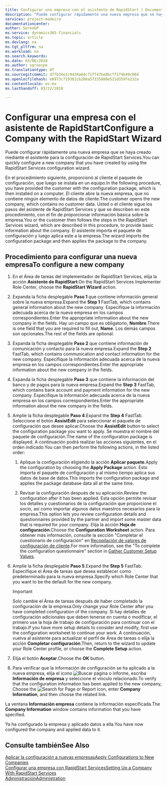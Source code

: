 ```yaml
---
title: Configurar una empresa con el asistente de RapidStart | Documentos de Microsoft
description: "Puede configurar rápidamente una nueva empresa que se haya creado mediante el asistente para la configuración de RapidStart Services."
services: project-madeira
documentationcenter: 
author: SorenGP
ms.service: dynamics365-financials
ms.topic: article
ms.devlang: na
ms.tgt_pltfrm: na
ms.workload: na
ms.search.keywords: 
ms.date: 03/06/2018
ms.author: sgroespe
ms.translationtype: HT
ms.sourcegitcommit: d7fb34e1c9428a64c71ff47be8bcff174649c00d
ms.openlocfilehash: e0973c719381cb286a57335888e521d359fe232a
ms.contentlocale: es-mx
ms.lasthandoff: 03/22/2018

---
```

# <a name="configure-a-company-with-the-rapidstart-wizard"></a><span data-ttu-id="6a7ee-103">Configurar una empresa con el asistente de RapidStart</span><span class="sxs-lookup"><span data-stu-id="6a7ee-103">Configure a Company with the RapidStart Wizard</span></span>
<span data-ttu-id="6a7ee-104">Puede configurar rápidamente una nueva empresa que se haya creado mediante el asistente para la configuración de RapidStart Services.</span><span class="sxs-lookup"><span data-stu-id="6a7ee-104">You can quickly configure a new company that you have created by using the RapidStart Services configuration wizard.</span></span>

<span data-ttu-id="6a7ee-105">En el procedimiento siguiente, proporcionó al cliente el paquete de configuración, que luego se instala en un equipo.</span><span class="sxs-lookup"><span data-stu-id="6a7ee-105">In the following procedure, you have provided the customer with the configuration package, which is then installed on a computer.</span></span> <span data-ttu-id="6a7ee-106">El cliente abre la nueva empresa, que no contiene ningún elemento de datos de cliente.</span><span class="sxs-lookup"><span data-stu-id="6a7ee-106">The customer opens the new company, which contains no customer data.</span></span> <span data-ttu-id="6a7ee-107">Usted o el cliente sigue los pasos del asistente de RapidStart Services y que se describen en este procedimiento, con el fin de proporcionar información básica sobre la empresa.</span><span class="sxs-lookup"><span data-stu-id="6a7ee-107">You or the customer then follows the steps in the RapidStart Services wizard, which are described in this procedure, to provide basic information about the company.</span></span> <span data-ttu-id="6a7ee-108">El asistente importa el paquete de configuración y luego aplica este a la empresa.</span><span class="sxs-lookup"><span data-stu-id="6a7ee-108">The wizard imports the configuration package and then applies the package to the company.</span></span>  

## <a name="to-configure-a-new-company"></a><span data-ttu-id="6a7ee-109">Procedimiento para configurar una nueva empresa</span><span class="sxs-lookup"><span data-stu-id="6a7ee-109">To configure a new company</span></span>  
1. <span data-ttu-id="6a7ee-110">En el Área de tareas del implementador de RapidStart Services, elija la acción **Asistente de RapidStart**.</span><span class="sxs-lookup"><span data-stu-id="6a7ee-110">On the RapidStart Services Implementer Role Center, choose the **RapidStart Wizard** action.</span></span>  
2. <span data-ttu-id="6a7ee-111">Expanda la ficha desplegable **Paso 1** que contiene información general sobre la nueva empresa.</span><span class="sxs-lookup"><span data-stu-id="6a7ee-111">Expand the **Step 1** FastTab, which contains general information about the new company.</span></span> <span data-ttu-id="6a7ee-112">Especifique la información adecuada acerca de la nueva empresa en los campos correspondientes.</span><span class="sxs-lookup"><span data-stu-id="6a7ee-112">Enter the appropriate information about the new company in the fields.</span></span> <span data-ttu-id="6a7ee-113">Hay un campo que es obligatorio, **Nombre**.</span><span class="sxs-lookup"><span data-stu-id="6a7ee-113">There is one field that you are required to fill out, **Name**.</span></span> <span data-ttu-id="6a7ee-114">Los demás campos son opcionales.</span><span class="sxs-lookup"><span data-stu-id="6a7ee-114">The rest of the fields are optional.</span></span>  
3. <span data-ttu-id="6a7ee-115">Expanda la ficha desplegable **Paso 2** que contiene información de comunicación y contacto para la nueva empresa.</span><span class="sxs-lookup"><span data-stu-id="6a7ee-115">Expand the **Step 2** FastTab, which contains communication and contact information for the new company.</span></span> <span data-ttu-id="6a7ee-116">Especifique la información adecuada acerca de la nueva empresa en los campos correspondientes.</span><span class="sxs-lookup"><span data-stu-id="6a7ee-116">Enter the appropriate information about the new company in the fields.</span></span>
4. <span data-ttu-id="6a7ee-117">Expanda la ficha desplegable **Paso 3** que contiene la información del banco y de pagos para la nueva empresa.</span><span class="sxs-lookup"><span data-stu-id="6a7ee-117">Expand the **Step 3** FastTab, which contains bank account and payment information for the new company.</span></span> <span data-ttu-id="6a7ee-118">Especifique la información adecuada acerca de la nueva empresa en los campos correspondientes.</span><span class="sxs-lookup"><span data-stu-id="6a7ee-118">Enter the appropriate information about the new company in the fields.</span></span>  
5. <span data-ttu-id="6a7ee-119">Amplíe la ficha desplegable **Paso 4**.</span><span class="sxs-lookup"><span data-stu-id="6a7ee-119">Expand the **Step 4** FastTab.</span></span> <span data-ttu-id="6a7ee-120">Seleccione el botón **AssistEdit** para seleccionar el paquete de configuración que desee aplicar.</span><span class="sxs-lookup"><span data-stu-id="6a7ee-120">Choose the **AssistEdit** button to select the configuration package you want to apply.</span></span> <span data-ttu-id="6a7ee-121">Se muestra el nombre del paquete de configuración.</span><span class="sxs-lookup"><span data-stu-id="6a7ee-121">The name of the configuration package is displayed.</span></span> <span data-ttu-id="6a7ee-122">A continuación podrá realizar las acciones siguientes, en el orden indicado:</span><span class="sxs-lookup"><span data-stu-id="6a7ee-122">You can then perform the following actions, in the listed order:</span></span>  

    1. <span data-ttu-id="6a7ee-123">Aplique la configuración eligiendo la acción **Aplicar paquete**.</span><span class="sxs-lookup"><span data-stu-id="6a7ee-123">Apply the configuration by choosing the **Apply Package** action.</span></span> <span data-ttu-id="6a7ee-124">Esto importa el paquete de configuración y al mismo tiempo aplica sus datos de base de datos.</span><span class="sxs-lookup"><span data-stu-id="6a7ee-124">This imports the configuration package and applies the package database data all at the same time.</span></span>  

    2. <span data-ttu-id="6a7ee-125">Revisar la configuración después de su aplicación.</span><span class="sxs-lookup"><span data-stu-id="6a7ee-125">Review the configuration after it has been applied.</span></span> <span data-ttu-id="6a7ee-126">Esta opción permite revisar los detalles y cuestionarios de la configuración que proporcione el socio, así como importar algunos datos maestros necesarios para la empresa.</span><span class="sxs-lookup"><span data-stu-id="6a7ee-126">This option lets you review configuration details and questionnaires provided by the partner and import some master data that is required for your company.</span></span> <span data-ttu-id="6a7ee-127">Elija la acción **Hoja de configuración**.</span><span class="sxs-lookup"><span data-stu-id="6a7ee-127">Choose the **Configuration Worksheet** action.</span></span> <span data-ttu-id="6a7ee-128">Para obtener más información, consulte la sección "Completar el cuestionario de configuración" en [Recopilación de valores de configuración de cliente](admin-gather-customer-setup-values.md).</span><span class="sxs-lookup"><span data-stu-id="6a7ee-128">For more information, see the "To complete the configuration questionnaire" section in [Gather Customer Setup Values](admin-gather-customer-setup-values.md).</span></span>  

6. <span data-ttu-id="6a7ee-129">Amplíe la ficha desplegable **Paso 5**.</span><span class="sxs-lookup"><span data-stu-id="6a7ee-129">Expand the **Step 5** FastTab.</span></span> <span data-ttu-id="6a7ee-130">Especifique el Área de tareas que desea establecer como predeterminado para la nueva empresa.</span><span class="sxs-lookup"><span data-stu-id="6a7ee-130">Specify which Role Center that you want to be the default for the new company.</span></span>  

    > [!IMPORTANT]  
    >  <span data-ttu-id="6a7ee-131">Solo cambie el Área de tareas después de haber completado la configuración de la empresa.</span><span class="sxs-lookup"><span data-stu-id="6a7ee-131">Only change your Role Center after you have completed configuration of the company.</span></span> <span data-ttu-id="6a7ee-132">Si hay detalles de configuración adicionales que deben tenerse en cuenta o modificar, el primero use la hoja de trabajo de configuración para continuar con el trabajo.</span><span class="sxs-lookup"><span data-stu-id="6a7ee-132">If you have more setup details to consider and modify, first use the configuration worksheet to continue your work.</span></span> <span data-ttu-id="6a7ee-133">A continuación, vuelva al asistente para actualizar el perfil de Área de tareas o elija la acción **Completar configuración**.</span><span class="sxs-lookup"><span data-stu-id="6a7ee-133">Then, return to the wizard to update your Role Center profile, or choose the **Complete Setup** action.</span></span>

7. <span data-ttu-id="6a7ee-134">Elija el botón **Aceptar**.</span><span class="sxs-lookup"><span data-stu-id="6a7ee-134">Choose the **OK** button.</span></span>  
8. <span data-ttu-id="6a7ee-135">Para verificar que la información de configuración se ha aplicado a la nueva empresa, elija el icono ![Buscar página o informe](media/ui-search/search_small.png "icono Buscar página o informe"), escriba **Información de empresa** y seleccione el vínculo relacionado.</span><span class="sxs-lookup"><span data-stu-id="6a7ee-135">To verify that the configuration information has been applied to the new company, Choose the ![Search for Page or Report](media/ui-search/search_small.png "Search for Page or Report icon") icon, enter **Company Information**, and then choose the related link.</span></span>

<span data-ttu-id="6a7ee-136">La ventana **Información empresa** contiene la información especificada.</span><span class="sxs-lookup"><span data-stu-id="6a7ee-136">The **Company Information** window contains information that you have specified.</span></span>   

<span data-ttu-id="6a7ee-137">Ya ha configurado la empresa y aplicado datos a ella.</span><span class="sxs-lookup"><span data-stu-id="6a7ee-137">You have now configured the company and applied data to it.</span></span>  

## <a name="see-also"></a><span data-ttu-id="6a7ee-138">Consulte también</span><span class="sxs-lookup"><span data-stu-id="6a7ee-138">See Also</span></span>  
[<span data-ttu-id="6a7ee-139">Aplicar la configuración a nuevas empresas</span><span class="sxs-lookup"><span data-stu-id="6a7ee-139">Apply Configurations to New Companies</span></span>](admin-apply-configuration-to-new-companies.md)  
[<span data-ttu-id="6a7ee-140">Configurar una empresa con RapidStart Services</span><span class="sxs-lookup"><span data-stu-id="6a7ee-140">Setting Up a Company With RapidStart Services</span></span>](admin-set-up-a-company-with-rapidstart.md)  
[<span data-ttu-id="6a7ee-141">Administración</span><span class="sxs-lookup"><span data-stu-id="6a7ee-141">Administration</span></span>](admin-setup-and-administration.md)

